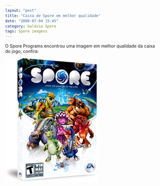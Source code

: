 ```yaml
---
layout: "post"
title: "Caixa de Spore em melhor qualidade"
date: "2008-07-04 15:45"
category: Galáxia Spore
tags: Spore imagens
---
```

O Spore Programs encontrou uma imagem em melhor qualidade da caixa do jogo, confira:

![Ilustração da caixa do jogo, com criaturas fazendo pose com uma galáxia ao fundo.](/uploads/2019/07/sporeboxart.jpg)
